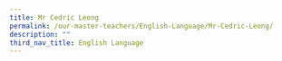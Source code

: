 ```yaml
---
title: Mr Cedric Leong
permalink: /our-master-teachers/English-Language/Mr-Cedric-Leong/
description: ""
third_nav_title: English Language
---
```

